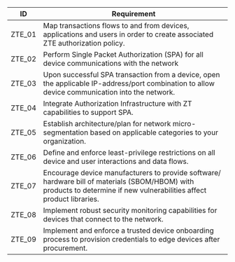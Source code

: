 | ID      | Requirement                                                                                                                                                            |
| ------- | ---------------------------------------------------------------------------------------------------------------------------------------------------------------------- |
| ZTE\_01 | Map transactions flows to and from devices, applications and users in order to create associated ZTE authorization policy.                                             |
| ZTE\_02 | Perform Single Packet Authorization (SPA) for all device communications with the network                                                                               |
| ZTE\_03 | Upon successful SPA transaction from a device, open the applicable IP-address/port combination to allow device communication into the network.                         |
| ZTE\_04 | Integrate Authorization Infrastructure with ZT capabilities to support SPA.                                                                                            |
| ZTE\_05 | Establish architecture/plan for network micro-segmentation based on applicable categories to your organization.                                                        |
| ZTE\_06 | Define and enforce least-privilege restrictions on all device and user interactions and data flows.                                                                    |
| ZTE\_07 | Encourage device manufacturers to provide software/ hardware bill of materials (SBOM/HBOM) with products to determine if new vulnerabilities affect product libraries. |
| ZTE\_08 | Implement robust security monitoring capabilities for devices that connect to the network.                                                                             |
| ZTE\_09 | Implement and enforce a trusted device onboarding process to provision credentials to edge devices after procurement.                                                  |
